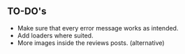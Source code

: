 ## TO-DO's

- Make sure that every error message works as intended.
- Add loaders where suited.
- More images inside the reviews posts. (alternative)
